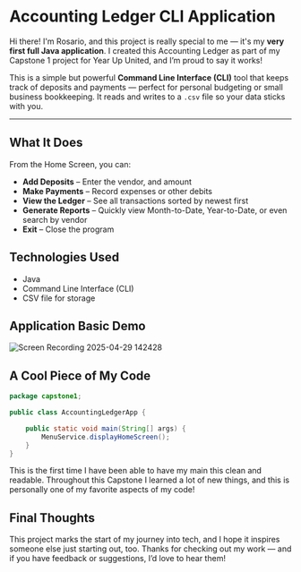 # Accounting Ledger CLI Application 

Hi there! I'm Rosario, and this project is really special to me — it's my **very first full Java application**. I created this Accounting Ledger as part of my Capstone 1 project for Year Up United, and I’m proud to say it works!

This is a simple but powerful **Command Line Interface (CLI)** tool that keeps track of deposits and payments — perfect for personal budgeting or small business bookkeeping. It reads and writes to a `.csv` file so your data sticks with you.

---

## What It Does

From the Home Screen, you can:

- **Add Deposits** – Enter the vendor, and amount
- **Make Payments** – Record expenses or other debits
- **View the Ledger** – See all transactions sorted by newest first
- **Generate Reports** – Quickly view Month-to-Date, Year-to-Date, or even search by vendor
- **Exit** – Close the program

## Technologies Used
- Java
- Command Line Interface (CLI)
- CSV file for storage

## Application Basic Demo
![Screen Recording 2025-04-29 142428](https://github.com/user-attachments/assets/d6df726a-3260-47ff-98da-1de68ac7dcfd)


## A Cool Piece of My Code
```java
package capstone1;

public class AccountingLedgerApp {

    public static void main(String[] args) {
        MenuService.displayHomeScreen();
    }
}
```

This is the first time I have been able to have my main this clean and readable. Throughout this Capstone I learned a lot of new things, and this is personally one of my favorite aspects of my code! 


## Final Thoughts
This project marks the start of my journey into tech, and I hope it inspires someone else just starting out, too. Thanks for checking out my work — and if you have feedback or suggestions, I’d love to hear them!
